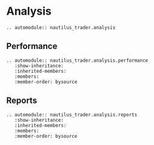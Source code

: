 # Analysis

```{eval-rst}
.. automodule:: nautilus_trader.analysis
```

## Performance

```{eval-rst}
.. automodule:: nautilus_trader.analysis.performance
   :show-inheritance:
   :inherited-members:
   :members:
   :member-order: bysource
```

## Reports

```{eval-rst}
.. automodule:: nautilus_trader.analysis.reports
   :show-inheritance:
   :inherited-members:
   :members:
   :member-order: bysource
```
